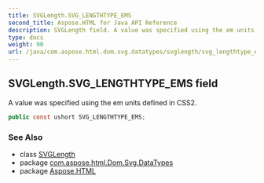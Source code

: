 ```yaml
---
title: SVGLength.SVG_LENGTHTYPE_EMS
second_title: Aspose.HTML for Java API Reference
description: SVGLength field. A value was specified using the em units defined in CSS2
type: docs
weight: 90
url: /java/com.aspose.html.dom.svg.datatypes/svglength/svg_lengthtype_ems/
---
```

## SVGLength.SVG_LENGTHTYPE_EMS field

A value was specified using the em units defined in CSS2.

```java
public const ushort SVG_LENGTHTYPE_EMS;
```

### See Also

* class [SVGLength](../)
* package [com.aspose.html.Dom.Svg.DataTypes](../../svglength/)
* package [Aspose.HTML](../../../)
